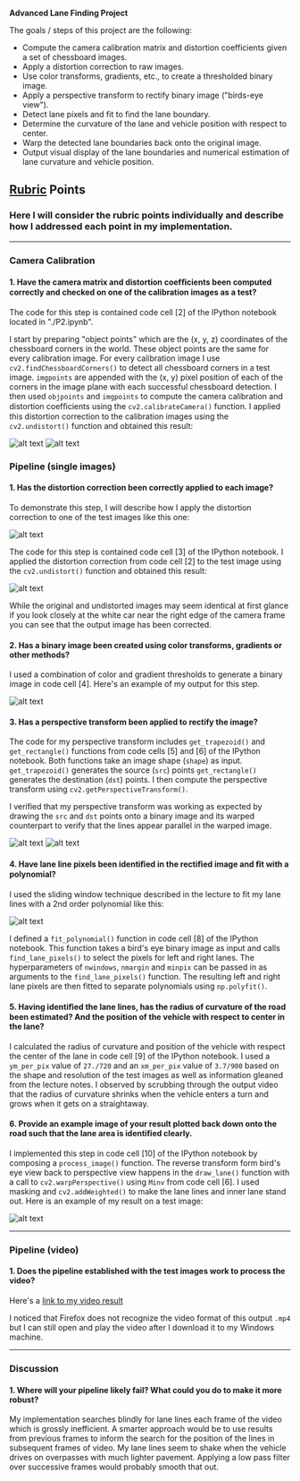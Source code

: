 **Advanced Lane Finding Project**

The goals / steps of this project are the following:

* Compute the camera calibration matrix and distortion coefficients given a set of chessboard images.
* Apply a distortion correction to raw images.
* Use color transforms, gradients, etc., to create a thresholded binary image.
* Apply a perspective transform to rectify binary image ("birds-eye view").
* Detect lane pixels and fit to find the lane boundary.
* Determine the curvature of the lane and vehicle position with respect to center.
* Warp the detected lane boundaries back onto the original image.
* Output visual display of the lane boundaries and numerical estimation of lane curvature and vehicle position.

[//]: # (Image References)

[image1]: ./camera_cal/calibration1.jpg "Original"
[image2]: ./output_camera_cal/undist_calibration1.jpg "Undistorted"
[image3]: ./test_images/test5.jpg "Original"
[image4]: ./output_images/undist_test5.jpg "Undistorted"
[image5]: ./output_images/mono_test5.jpg "Binary"
[image6]: ./output_images/mono_trapezoid.jpg "Source Points"
[image7]: ./output_images/mono_rectangle.jpg "Destination Points"
[image8]: ./output_images/windows_test5.jpg "Fit Windows"
[image9]: ./output_images/test5.jpg "Output"

## [Rubric](https://review.udacity.com/#!/rubrics/571/view) Points

### Here I will consider the rubric points individually and describe how I addressed each point in my implementation.  

---

### Camera Calibration

#### 1. Have the camera matrix and distortion coefﬁcients been computed correctly and checked on one of the calibration images as a test?

The code for this step is contained code cell [2] of the IPython notebook located in "./P2.ipynb".  

I start by preparing "object points" which are the (x, y, z) coordinates of the chessboard corners in the world. These object points are the same for every calibration image. For every calibration image I use `cv2.findChessboardCorners()` to detect all chessboard corners in a test image.  `imgpoints` are appended with the (x, y) pixel position of each of the corners in the image plane with each successful chessboard detection.  I then used `objpoints` and `imgpoints` to compute the camera calibration and distortion coefﬁcients using the `cv2.calibrateCamera()` function.  I applied this distortion correction to the calibration images using the `cv2.undistort()` function and obtained this result: 

![alt text][image1]
![alt text][image2]

### Pipeline (single images)

#### 1. Has the distortion correction been correctly applied to each image?

To demonstrate this step, I will describe how I apply the distortion correction to one of the test images like this one:

![alt text][image3]

The code for this step is contained code cell [3] of the IPython notebook.
I applied the distortion correction from code cell [2] to the test image using the `cv2.undistort()` function and obtained this result:

![alt text][image4]

While the original and undistorted images may seem identical at first glance if you look closely at the white car near the right edge of the camera frame you can see that the output image has been corrected.

#### 2. Has a binary image been created using color transforms, gradients or other methods?

I used a combination of color and gradient thresholds to generate a binary image in code cell [4].  Here's an example of my output for this step.

![alt text][image5]

#### 3. Has a perspective transform been applied to rectify the image?

The code for my perspective transform includes `get_trapezoid()` and `get_rectangle()` functions from code cells [5] and [6] of the IPython notebook.  Both functions take an image shape (`shape`) as input.  `get_trapezoid()` generates the source (`src`) points `get_rectangle()` generates the destination (`dst`) points.  I then compute the perspective transform using `cv2.getPerspectiveTransform()`.

I verified that my perspective transform was working as expected by drawing the `src` and `dst` points onto a binary image and its warped counterpart to verify that the lines appear parallel in the warped image.

![alt text][image6]
![alt text][image7]

#### 4. Have lane line pixels been identiﬁed in the rectiﬁed image and ﬁt with a polynomial?

I used the sliding window technique described in the lecture to fit my lane lines with a 2nd order polynomial like this:

![alt text][image8]

I defined a `fit_polynomial()` function in code cell [8] of the IPython notebook.  This function takes a bird's eye binary image as input and calls `find_lane_pixels()` to select the pixels for left and right lanes.  The hyperparameters of `nwindows`, `nmargin` and `minpix` can be passed in as arguments to the `find_lane_pixels()` function. The resulting left and right lane pixels are then fitted to separate polynomials using `np.polyfit()`.

#### 5. Having identiﬁed the lane lines, has the radius of curvature of the road been estimated? And the position of the vehicle with respect to center in the lane?

I calculated the radius of curvature and position of the vehicle with respect the center of the lane in code cell [9] of the IPython notebook. I used a `ym_per_pix` value of `27./720` and an `xm_per_pix` value of `3.7/900` based on the shape and resolution of the test images as well as information gleaned from the lecture notes. I observed by scrubbing through the output video that the radius of curvature shrinks when the vehicle enters a turn and grows when it gets on a straightaway.

#### 6. Provide an example image of your result plotted back down onto the road such that the lane area is identified clearly.

I implemented this step in code cell [10] of the IPython notebook by composing a `process_image()` function.  The reverse transform form bird's eye view back to perspective view happens in the `draw_lane()` function with a call to `cv2.warpPerspective()` using `Minv` from code cell [6]. I used masking and `cv2.addWeighted()` to make the lane lines and inner lane stand out.  Here is an example of my result on a test image:

![alt text][image9]

---

### Pipeline (video)

#### 1. Does the pipeline established with the test images work to process the video?

Here's a [link to my video result](./output_video.mp4)

I noticed that Firefox does not recognize the video format of this output `.mp4` but I can still open and play the video after I download it to my Windows machine.

---

### Discussion

#### 1. Where will your pipeline likely fail?  What could you do to make it more robust?

My implementation searches blindly for lane lines each frame of the video which is grossly inefficient.  A smarter approach would be to use results from previous frames to inform the search for the position of the lines in subsequent frames of video.  My lane lines seem to shake when the vehicle drives on overpasses with much lighter pavement.  Applying a low pass filter over successive frames would probably smooth that out.
